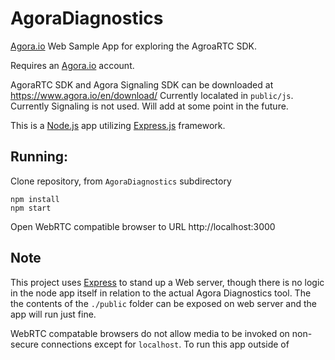﻿# AgoraDiagnostics

[Agora.io](https://agora.io) Web Sample App for exploring the AgroaRTC SDK.

Requires an [Agora.io](https://agora.io) account.

AgoraRTC SDK and Agora Signaling SDK can be downloaded at https://www.agora.io/en/download/
Currently localated in `public/js`.  Currently Signaling is not used.  Will add at some point in the future.

This is a [Node.js](https://nodejs.org) app utilizing [Express.js](http://expressjs.com/) framework.


## Running:

Clone repository, from `AgoraDiagnostics` subdirectory

```
npm install
npm start
```

Open WebRTC compatible browser to URL http://localhost:3000


## Note
This project uses [Express](http://expressjs.com/) to stand up a Web server, though there is no logic in the node app
itself in relation to the actual Agora Diagnostics tool.  The the contents of the `./public` folder can be exposed on
web server and the app will run just fine.

WebRTC compatable browsers do not allow media to be invoked on non-secure connections except for `localhost`.   To run
this app outside of 